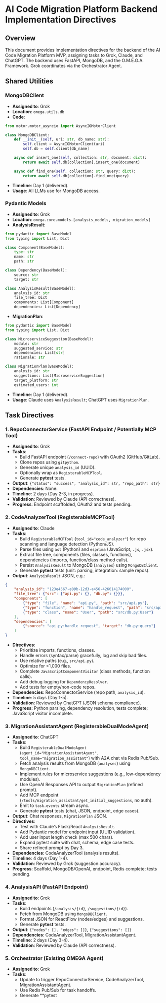 # AI Code Migration Platform Backend Implementation Directives

## Overview
This document provides implementation directives for the backend of the AI Code Migration Platform MVP, assigning tasks to Grok, Claude, and ChatGPT. The backend uses FastAPI, MongoDB, and the O.M.E.G.A. Framework. Grok coordinates via the Orchestrator Agent.

## Shared Utilities
### MongoDBClient
- **Assigned to**: Grok
- **Location**: `omega.utils.db`
- **Code**:
```python
from motor.motor_asyncio import AsyncIOMotorClient

class MongoDBClient:
    def __init__(self, uri: str, db_name: str):
        self.client = AsyncIOMotorClient(uri)
        self.db = self.client[db_name]

    async def insert_one(self, collection: str, document: dict):
        return await self.db[collection].insert_one(document)

    async def find_one(self, collection: str, query: dict):
        return await self.db[collection].find_one(query)
```
- **Timeline**: Day 1 (delivered).
- **Usage**: All LLMs use for MongoDB access.

### Pydantic Models
- **Assigned to**: Grok
- **Location**: `omega.core.models.[analysis_models, migration_models]`
- **AnalysisResult**:
```python
from pydantic import BaseModel
from typing import List, Dict

class Component(BaseModel):
    type: str
    name: str
    path: str

class Dependency(BaseModel):
    source: str
    target: str

class AnalysisResult(BaseModel):
    analysis_id: str
    file_tree: Dict
    components: List[Component]
    dependencies: List[Dependency]
```
- **MigrationPlan**:
```python
from pydantic import BaseModel
from typing import List, Dict

class MicroserviceSuggestion(BaseModel):
    module: str
    suggested_service: str
    dependencies: List[str]
    rationale: str

class MigrationPlan(BaseModel):
    analysis_id: str
    suggestions: List[MicroserviceSuggestion]
    target_platform: str
    estimated_users: int
```
- **Timeline**: Day 1 (delivered).
- **Usage**: Claude uses `AnalysisResult`; ChatGPT uses `MigrationPlan`.

## Task Directives

### 1. RepoConnectorService (FastAPI Endpoint / Potentially MCP Tool)
- **Assigned to**: Grok
- **Tasks**:
  - Build FastAPI endpoint (`/connect-repo`) with OAuth2 (GitHub/GitLab).
  - Clone repos using `gitpython`.
  - Generate unique `analysis_id` (UUID).
  - Optionally wrap as `RegisterableMCPTool`.
  - Generate **pytest** tests.
- **Output**: `{"status": "success", "analysis_id": str, "repo_path": str}`
- **Dependencies**: None.
- **Timeline**: 2 days (Day 2-3, in progress).
- **Validation**: Reviewed by Claude (API correctness).
- **Progress**: Endpoint scaffolded, OAuth2 and tests pending.

### 2. CodeAnalyzerTool (RegisterableMCPTool)
- **Assigned to**: Claude
- **Tasks**:
  - Build `RegisterableMCPTool` (`tool_id="code_analyzer"`) for repo scanning and language detection (Python/JS).
  - Parse files using `ast` (Python) and `esprima` (JavaScript, `.js`, `.jsx`).
  - Extract file tree, components (files, classes, functions), dependencies (imports, function/class method calls).
  - Persist `AnalysisResult` to MongoDB (`analyses`) using `MongoDBClient`.
  - Generate **pytest** tests (unit: parsing, integration: sample repos).
- **Output**: `AnalysisResult` JSON, e.g.:
```json
{
    "analysis_id": "123e4567-e89b-12d3-a456-426614174000",
    "file_tree": {"src": {"api.py": {}, "db.py": {}}},
    "components": [
        {"type": "file", "name": "api.py", "path": "src/api.py"},
        {"type": "function", "name": "handle_request", "path": "src/api.py:handle_request"},
        {"type": "class", "name": "User", "path": "src/db.py:User"}
    ],
    "dependencies": [
        {"source": "api.py:handle_request", "target": "db.py:query"}
    ]
}
```
- **Directives**:
  - Prioritize imports, functions, classes.
  - Handle errors (syntax/parse) gracefully, log and skip bad files.
  - Use relative paths (e.g., `src/api.py`).
  - Optimize for <1,000 files.
  - Complete `JavaScriptComponentVisitor` (class methods, function calls).
  - Add debug logging for `DependencyResolver`.
  - Add tests for empty/non-code repos.
- **Dependencies**: RepoConnectorService (repo path, `analysis_id`).
- **Timeline**: 5 days (Day 1-5).
- **Validation**: Reviewed by ChatGPT (JSON schema compliance).
- **Progress**: Python parsing, dependency resolution, tests complete; JavaScript visitor incomplete.

### 3. MigrationAssistantAgent (RegisterableDualModeAgent)
- **Assigned to**: ChatGPT
- **Tasks**:
  - Build `RegisterableDualModeAgent` (`agent_id="MigrationAssistantAgent"`, `tool_name="migration_assistant"`) with A2A chat via Redis Pub/Sub.
  - Fetch analysis results from MongoDB (`analyses`) using `MongoDBClient`.
  - Implement rules for microservice suggestions (e.g., low-dependency modules).
  - Use OpenAI Responses API to output `MigrationPlan` (refined prompt).
  - Add MCP endpoint (`/tools/migration_assistant/get_initial_suggestions`, no auth).
  - Emit to `task.events` stream async.
  - Generate **pytest** tests (chat, JSON, endpoint, edge cases).
- **Output**: Chat responses, `MigrationPlan` JSON.
- **Directives**:
  - Test with Claude’s Flask/React `AnalysisResult`.
  - Add Pydantic model for endpoint input (UUID validation).
  - Add user input length check (max 500 chars).
  - Expand pytest suite with chat, schema, edge case tests.
  - Share refined prompt by Day 3.
- **Dependencies**: CodeAnalyzerTool (analysis results).
- **Timeline**: 4 days (Day 1-4).
- **Validation**: Reviewed by Grok (suggestion accuracy).
- **Progress**: Scaffold, MongoDB/OpenAI, endpoint, Redis complete; tests pending.

### 4. AnalysisAPI (FastAPI Endpoint)
- **Assigned to**: Grok
- **Tasks**:
  - Build endpoints (`/analysis/{id}`, `/suggestions/{id}`).
  - Fetch from MongoDB using `MongoDBClient`.
  - Format JSON for ReactFlow (nodes/edges) and suggestions.
  - Generate **pytest** tests.
- **Output**: `{"nodes": [], "edges": []}`, `{"suggestions": []}`
- **Dependencies**: CodeAnalyzerTool, MigrationAssistantAgent.
- **Timeline**: 2 days (Day 3-4).
- **Validation**: Reviewed by Claude (API correctness).

### 5. Orchestrator (Existing OMEGA Agent)
- **Assigned to**: Grok
- **Tasks**:
  - Update to trigger RepoConnectorService, CodeAnalyzerTool, MigrationAssistantAgent.
  - Use Redis Pub/Sub for task handoffs.
  - Generate **pytest